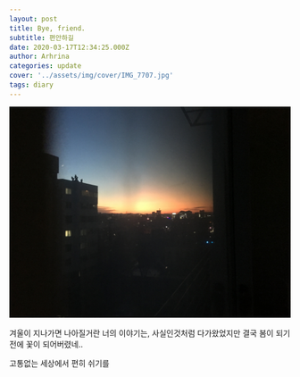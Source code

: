 ```yaml
---
layout: post
title: Bye, friend.
subtitle: 편안하길
date: 2020-03-17T12:34:25.000Z
author: Arhrina
categories: update
cover: '../assets/img/cover/IMG_7707.jpg'
tags: diary
---
```


<img src="https://github.com/arhrina/arhrina.github.io/blob/master/assets/img/cover/IMG_7707.jpg?raw=true">

겨울이 지나가면 나아질거란 너의 이야기는, 사실인것처럼 다가왔었지만 결국 봄이 되기 전에 꽃이 되어버렸네..

고통없는 세상에서 편히 쉬기를

<!-- 진정 편하기를.. DesperateGirl. 1998. 2. 5 ~ 2020. 2. 27 -->